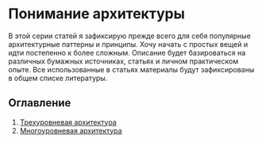 # Понимание архитектуры

В этой серии статей я зафиксирую прежде всего для 
себя популярные архитектурные паттерны и принципы. Хочу начать
с простых вещей и идти постепенно к более сложным. Описание будет базироваться
на различных бумажных источниках, статьях и личном практическом опыте. Все использованные
в статьях материалы будут зафиксированы в общем списке литературы.

## Оглавление
1. [Трехуровневая архитектура](pages/three_tier.md)
2. [Многоуровневая архитектура](pages/multitier.md)